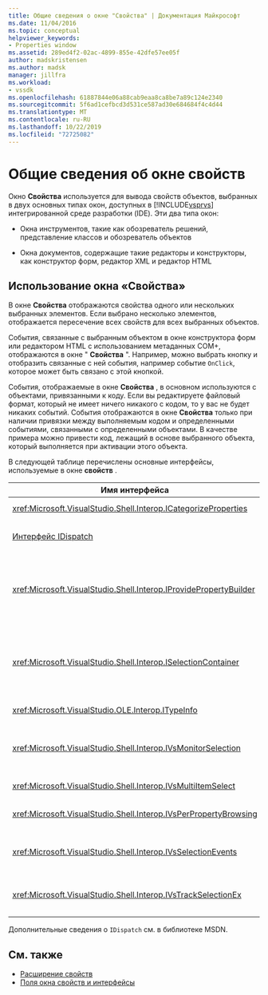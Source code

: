 ```yaml
---
title: Общие сведения о окне "Свойства" | Документация Майкрософт
ms.date: 11/04/2016
ms.topic: conceptual
helpviewer_keywords:
- Properties window
ms.assetid: 289ed4f2-02ac-4899-855e-42dfe57ee05f
author: madskristensen
ms.author: madsk
manager: jillfra
ms.workload:
- vssdk
ms.openlocfilehash: 61887844e06a88cab9eaa8ca8be7a89c124e2340
ms.sourcegitcommit: 5f6ad1cefbcd3d531ce587ad30e684684f4c4d44
ms.translationtype: MT
ms.contentlocale: ru-RU
ms.lasthandoff: 10/22/2019
ms.locfileid: "72725082"
---
```

# <a name="properties-window-overview"></a>Общие сведения об окне свойств
Окно **Свойства** используется для вывода свойств объектов, выбранных в двух основных типах окон, доступных в [!INCLUDE[vsprvs](../../code-quality/includes/vsprvs_md.md)] интегрированной среде разработки (IDE). Эти два типа окон:

- Окна инструментов, такие как обозреватель решений, представление классов и обозреватель объектов

- Окна документов, содержащие такие редакторы и конструкторы, как конструктор форм, редактор XML и редактор HTML

## <a name="using-the-properties-window"></a>Использование окна «Свойства»
 В окне **Свойства** отображаются свойства одного или нескольких выбранных элементов. Если выбрано несколько элементов, отображается пересечение всех свойств для всех выбранных объектов.

 События, связанные с выбранным объектом в окне конструктора форм или редактором HTML с использованием метаданных COM+, отображаются в окне " **Свойства** ". Например, можно выбрать кнопку и отобразить связанные с ней события, например событие `OnClick`, которое может быть связано с этой кнопкой.

 События, отображаемые в окне **Свойства** , в основном используются с объектами, привязанными к коду. Если вы редактируете файловый формат, который не имеет ничего никакого с кодом, то у вас не будет никаких событий. События отображаются в окне **Свойства** только при наличии привязки между выполняемым кодом и определенными событиями, связанными с определенными объектами. В качестве примера можно привести код, лежащий в основе выбранного объекта, который выполняется при активации этого объекта.

 В следующей таблице перечислены основные интерфейсы, используемые в окне **свойств** .

|Имя интерфейса|Описание|
|--------------------|-----------------|
|<xref:Microsoft.VisualStudio.Shell.Interop.ICategorizeProperties>|Предоставляет список категорий для окна **Свойства** и сопоставляет каждое свойство с категорией.|
|[Интерфейс IDispatch](/previous-versions/windows/desktop/api/oaidl/nn-oaidl-idispatch)|Предоставляет методы и свойства объекта для программирования средств и других приложений, поддерживающих автоматизацию.|
|<xref:Microsoft.VisualStudio.Shell.Interop.IProvidePropertyBuilder>|Предоставляет кнопки с многоточием (...), называемые *построителями* , которые открывают модальные диалоговые окна, реализованные самим объектом. Используется, когда пользователь в текстовом поле легко вводит значение. Например, он может использоваться для открытия палитры цветов, которая определяет значение RGB.|
|<xref:Microsoft.VisualStudio.Shell.Interop.ISelectionContainer>|Предоставляет доступ к объектам, используемым для обновления сведений, отображаемых в окне " **Свойства** ". <xref:Microsoft.VisualStudio.Shell.Interop.ISelectionContainer> реализуется пакетами VSPackage для каждого окна, содержащего выбираемые объекты со связанными свойствами для отображения.|
|<xref:Microsoft.VisualStudio.OLE.Interop.ITypeInfo>|Предоставляет сведения о типе объекта, например методах интерфейса и полях структуры.|
|<xref:Microsoft.VisualStudio.Shell.Interop.IVsMonitorSelection>|Включает пакеты VSPackage для получения уведомлений о событиях выбора и для получения сведений о текущей иерархии проекта, элементе, значении элемента и контексте пользовательского интерфейса команды.|
|<xref:Microsoft.VisualStudio.Shell.Interop.IVsMultiItemSelect>|Предоставляет среду с доступом к множественному выбору.|
|<xref:Microsoft.VisualStudio.Shell.Interop.IVsPerPropertyBrowsing>|Используется для предоставления локализованных имен для некоторых свойств, отображаемых в окне **Свойства** .|
|<xref:Microsoft.VisualStudio.Shell.Interop.IVsSelectionEvents>|Уведомляет зарегистрированные пакеты VSPackage об изменениях в текущем выделенном фрагменте, значении элемента или контексте пользовательского интерфейса команды.|
|<xref:Microsoft.VisualStudio.Shell.Interop.IVsTrackSelectionEx>|Уведомляет среду об изменении в текущем выделенном фрагменте и предоставляет доступ к сведениям о иерархии и элементе, относящимся к новому выделению.|

 Дополнительные сведения о `IDispatch` см. в библиотеке MSDN.

## <a name="see-also"></a>См. также
- [Расширение свойств](../../extensibility/internals/extending-properties.md)
- [Поля окна свойств и интерфейсы](../../extensibility/internals/properties-window-fields-and-interfaces.md)
